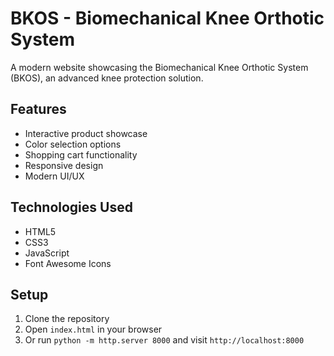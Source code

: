 # BKOS - Biomechanical Knee Orthotic System

A modern website showcasing the Biomechanical Knee Orthotic System (BKOS), an advanced knee protection solution.

## Features
- Interactive product showcase
- Color selection options
- Shopping cart functionality
- Responsive design
- Modern UI/UX

## Technologies Used
- HTML5
- CSS3
- JavaScript
- Font Awesome Icons

## Setup
1. Clone the repository
2. Open `index.html` in your browser
3. Or run `python -m http.server 8000` and visit `http://localhost:8000` 